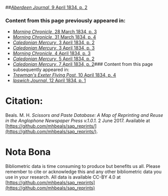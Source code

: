 ##[*Aberdeen Journal*, 9 April 1834, p. 2](https://mhbeals.github.io/sap_html/Aberdeen-Journal/Aberdeen-Journal-9-April-1834-p-2)

### Content from this page previously appeared in:
+ [*Morning Chronicle*, 28 March 1834, p. 3](https://mhbeals.github.io/sap_html/Morning-Chronicle/Morning-Chronicle-28-March-1834-p-3)
+ [*Morning Chronicle*, 31 March 1834, p. 4](https://mhbeals.github.io/sap_html/Morning-Chronicle/Morning-Chronicle-31-March-1834-p-4)
+ [*Caledonian Mercury*, 3 April 1834, p. 2](https://mhbeals.github.io/sap_html/Caledonian-Mercury/Caledonian-Mercury-3-April-1834-p-2)
+ [*Caledonian Mercury*, 3 April 1834, p. 3](https://mhbeals.github.io/sap_html/Caledonian-Mercury/Caledonian-Mercury-3-April-1834-p-3)
+ [*Morning Chronicle*, 4 April 1834, p. 3](https://mhbeals.github.io/sap_html/Morning-Chronicle/Morning-Chronicle-4-April-1834-p-3)
+ [*Caledonian Mercury*, 5 April 1834, p. 2](https://mhbeals.github.io/sap_html/Caledonian-Mercury/Caledonian-Mercury-5-April-1834-p-2)
+ [*Caledonian Mercury*, 7 April 1834, p. 2](https://mhbeals.github.io/sap_html/Caledonian-Mercury/Caledonian-Mercury-7-April-1834-p-2)### Content from this page subsequently appeared in:
+ [*Trewman's Exeter Flying Post*, 10 April 1834, p. 4](https://mhbeals.github.io/sap_html/Trewman's-Exeter-Flying-Post/Trewman's-Exeter-Flying-Post-10-April-1834-p-4)
+ [*Ipswich Journal*, 12 April 1834, p. 1](https://mhbeals.github.io/sap_html/Ipswich-Journal/Ipswich-Journal-12-April-1834-p-1)
                    
# Citation: 

Beals. M. H. *Scissors and Paste Database: A Map of Reprinting and Reuse in the Anglophone Newspaper Press v.1.0.1.* 2 June 2017. Available at [https://github.com/mhbeals/sap_reprints/](https://github.com/mhbeals/sap_reprints/). 
                    
# Nota Bona

Bibliometric data is time consuming to produce but benefits us all. Please remember to cite or acknowledge this and any other bibliometric data you use in your research. All data is available CC-BY 4.0 at [https://github.com/mhbeals/sap_reprints](https://github.com/mhbeals/sap_reprints)